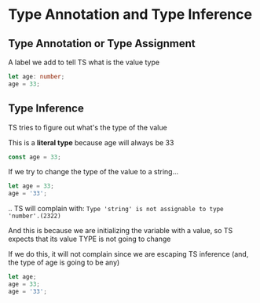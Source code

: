 
# Type Annotation and Type Inference

## Type Annotation or Type Assignment
A label we add to tell TS what is the value type

```ts
let age: number;
age = 33;
```

## Type Inference
TS tries to figure out what's the type of the value

This is a **literal type** because age will always be 33
```ts
const age = 33;
```

If we try to change the type of the value to a string...

```ts
let age = 33;
age = '33';
```

.. TS will complain with: `Type 'string' is not assignable to type 'number'.(2322)`

And this is because we are initializing the variable with a value, so TS expects
that its value TYPE is not going to change


If we do this, it will not complain since we are escaping TS inference (and, the type of age is going to be any)

```ts
let age;
age = 33;
age = '33';
```

<!--
    TODO: 
    Typing functions
-->